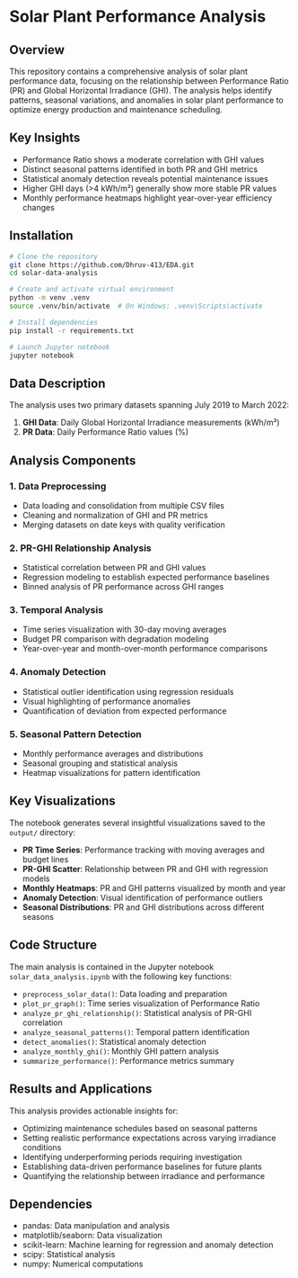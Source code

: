 # Solar Plant Performance Analysis

## Overview

This repository contains a comprehensive analysis of solar plant performance data, focusing on the relationship between Performance Ratio (PR) and Global Horizontal Irradiance (GHI). The analysis helps identify patterns, seasonal variations, and anomalies in solar plant performance to optimize energy production and maintenance scheduling.

## Key Insights

- Performance Ratio shows a moderate correlation with GHI values
- Distinct seasonal patterns identified in both PR and GHI metrics
- Statistical anomaly detection reveals potential maintenance issues
- Higher GHI days (>4 kWh/m²) generally show more stable PR values
- Monthly performance heatmaps highlight year-over-year efficiency changes

## Installation

```bash
# Clone the repository
git clone https://github.com/Dhruv-413/EDA.git
cd solar-data-analysis

# Create and activate virtual environment
python -m venv .venv
source .venv/bin/activate  # On Windows: .venv\Scripts\activate

# Install dependencies
pip install -r requirements.txt

# Launch Jupyter notebook
jupyter notebook
```

## Data Description

The analysis uses two primary datasets spanning July 2019 to March 2022:

1. **GHI Data**: Daily Global Horizontal Irradiance measurements (kWh/m²)
2. **PR Data**: Daily Performance Ratio values (%)

## Analysis Components

### 1. Data Preprocessing
- Data loading and consolidation from multiple CSV files
- Cleaning and normalization of GHI and PR metrics
- Merging datasets on date keys with quality verification

### 2. PR-GHI Relationship Analysis
- Statistical correlation between PR and GHI values
- Regression modeling to establish expected performance baselines
- Binned analysis of PR performance across GHI ranges

### 3. Temporal Analysis
- Time series visualization with 30-day moving averages
- Budget PR comparison with degradation modeling
- Year-over-year and month-over-month performance comparisons

### 4. Anomaly Detection
- Statistical outlier identification using regression residuals
- Visual highlighting of performance anomalies
- Quantification of deviation from expected performance

### 5. Seasonal Pattern Detection
- Monthly performance averages and distributions
- Seasonal grouping and statistical analysis
- Heatmap visualizations for pattern identification

## Key Visualizations

The notebook generates several insightful visualizations saved to the `output/` directory:

- **PR Time Series**: Performance tracking with moving averages and budget lines
- **PR-GHI Scatter**: Relationship between PR and GHI with regression models
- **Monthly Heatmaps**: PR and GHI patterns visualized by month and year
- **Anomaly Detection**: Visual identification of performance outliers
- **Seasonal Distributions**: PR and GHI distributions across different seasons

## Code Structure

The main analysis is contained in the Jupyter notebook `solar_data_analysis.ipynb` with the following key functions:

- `preprocess_solar_data()`: Data loading and preparation
- `plot_pr_graph()`: Time series visualization of Performance Ratio
- `analyze_pr_ghi_relationship()`: Statistical analysis of PR-GHI correlation
- `analyze_seasonal_patterns()`: Temporal pattern identification
- `detect_anomalies()`: Statistical anomaly detection
- `analyze_monthly_ghi()`: Monthly GHI pattern analysis
- `summarize_performance()`: Performance metrics summary

## Results and Applications

This analysis provides actionable insights for:

- Optimizing maintenance schedules based on seasonal patterns
- Setting realistic performance expectations across varying irradiance conditions
- Identifying underperforming periods requiring investigation
- Establishing data-driven performance baselines for future plants
- Quantifying the relationship between irradiance and performance

## Dependencies

- pandas: Data manipulation and analysis
- matplotlib/seaborn: Data visualization
- scikit-learn: Machine learning for regression and anomaly detection
- scipy: Statistical analysis
- numpy: Numerical computations
